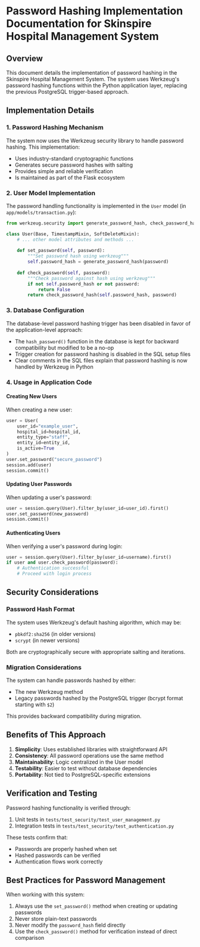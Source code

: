 # Password Hashing Implementation Documentation for Skinspire Hospital Management System

## Overview

This document details the implementation of password hashing in the Skinspire Hospital Management System. The system uses Werkzeug's password hashing functions within the Python application layer, replacing the previous PostgreSQL trigger-based approach.

## Implementation Details

### 1. Password Hashing Mechanism

The system now uses the Werkzeug security library to handle password hashing. This implementation:

- Uses industry-standard cryptographic functions
- Generates secure password hashes with salting
- Provides simple and reliable verification
- Is maintained as part of the Flask ecosystem

### 2. User Model Implementation

The password handling functionality is implemented in the `User` model (in `app/models/transaction.py`):

```python
from werkzeug.security import generate_password_hash, check_password_hash

class User(Base, TimestampMixin, SoftDeleteMixin):
    # ... other model attributes and methods ...
    
    def set_password(self, password):
        """Set password hash using werkzeug"""
        self.password_hash = generate_password_hash(password)
    
    def check_password(self, password):
        """Check password against hash using werkzeug"""
        if not self.password_hash or not password:
            return False
        return check_password_hash(self.password_hash, password)
```

### 3. Database Configuration

The database-level password hashing trigger has been disabled in favor of the application-level approach:

- The `hash_password()` function in the database is kept for backward compatibility but modified to be a no-op
- Trigger creation for password hashing is disabled in the SQL setup files
- Clear comments in the SQL files explain that password hashing is now handled by Werkzeug in Python

### 4. Usage in Application Code

#### Creating New Users

When creating a new user:

```python
user = User(
    user_id="example_user",
    hospital_id=hospital_id,
    entity_type="staff",
    entity_id=entity_id,
    is_active=True
)
user.set_password("secure_password")
session.add(user)
session.commit()
```

#### Updating User Passwords

When updating a user's password:

```python
user = session.query(User).filter_by(user_id=user_id).first()
user.set_password(new_password)
session.commit()
```

#### Authenticating Users

When verifying a user's password during login:

```python
user = session.query(User).filter_by(user_id=username).first()
if user and user.check_password(password):
    # Authentication successful
    # Proceed with login process
```

## Security Considerations

### Password Hash Format

The system uses Werkzeug's default hashing algorithm, which may be:
- `pbkdf2:sha256` (in older versions)
- `scrypt` (in newer versions)

Both are cryptographically secure with appropriate salting and iterations.

### Migration Considerations

The system can handle passwords hashed by either:
- The new Werkzeug method
- Legacy passwords hashed by the PostgreSQL trigger (bcrypt format starting with `$2`)

This provides backward compatibility during migration.

## Benefits of This Approach

1. **Simplicity**: Uses established libraries with straightforward API
2. **Consistency**: All password operations use the same method
3. **Maintainability**: Logic centralized in the User model
4. **Testability**: Easier to test without database dependencies
5. **Portability**: Not tied to PostgreSQL-specific extensions

## Verification and Testing

Password hashing functionality is verified through:

1. Unit tests in `tests/test_security/test_user_management.py`
2. Integration tests in `tests/test_security/test_authentication.py`

These tests confirm that:
- Passwords are properly hashed when set
- Hashed passwords can be verified
- Authentication flows work correctly

## Best Practices for Password Management

When working with this system:

1. Always use the `set_password()` method when creating or updating passwords
2. Never store plain-text passwords
3. Never modify the `password_hash` field directly
4. Use the `check_password()` method for verification instead of direct comparison